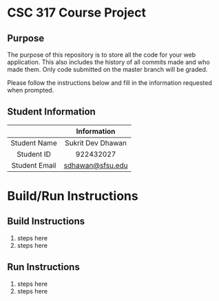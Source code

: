 # CSC 317 Course Project

## Purpose

The purpose of this repository is to store all the code for your web application. This also includes the history of all commits made and who made them. Only code submitted on the master branch will be graded.

Please follow the instructions below and fill in the information requested when prompted.

## Student Information

|               | Information   |
|:-------------:|:-------------:|
| Student Name  | Sukrit Dev Dhawan|
| Student ID    | 922432027        |
| Student Email | sdhawan@sfsu.edu |



# Build/Run Instructions

## Build Instructions
1. steps here
2. steps here

## Run Instructions
1. steps here
2. steps here 
